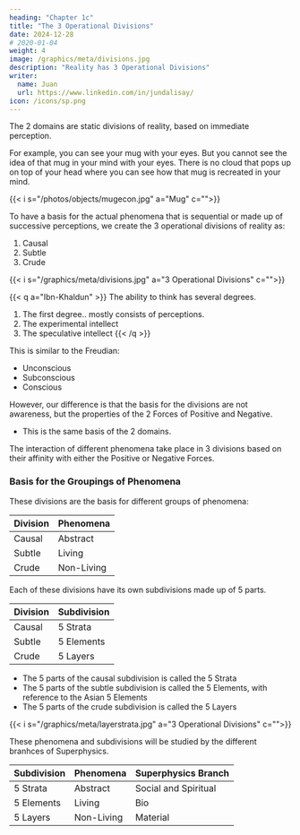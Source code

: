 ```yaml
---
heading: "Chapter 1c"
title: "The 3 Operational Divisions"
date: 2024-12-28
# 2020-01-04
weight: 4
image: /graphics/meta/divisions.jpg
description: "Reality has 3 Operational Divisions"
writer:
  name: Juan
  url: https://www.linkedin.com/in/jundalisay/
icon: /icons/sp.png
---
```



The 2 domains are static divisions of reality, based on immediate perception.

For example, you can see your mug with your eyes. But you cannot see the idea of that mug in your mind with your eyes. There is no cloud that pops up on top of your head where you can see how that mug is recreated in your mind.

{{< i s="/photos/objects/mugecon.jpg" a="Mug" c="">}}


To have a basis for the actual phenomena that is sequential or made up of  successive perceptions, we create the 3 operational divisions of reality as:

1. Causal
2. Subtle
3. Crude


{{< i s="/graphics/meta/divisions.jpg" a="3 Operational Divisions" c="">}}


{{< q a="Ibn-Khaldun" >}}
The ability to think has several degrees.
1. The first degree.. mostly consists of perceptions. 
2. The experimental intellect
3. The speculative intellect 
{{< /q >}}


This is similar to the Freudian:

- Unconscious
- Subconscious
- Conscious

However, our difference is that the basis for the divisions are not awareness, but the properties of the 2 Forces of Positive and Negative. 
- This is the same basis of the 2 domains. 

The interaction of different phenomena take place in 3 divisions based on their affinity with either the Positive or Negative Forces.


### Basis for the Groupings of Phenomena

These divisions are the basis for different groups of phenomena:

Division | Phenomena 
--- | --- 
Causal | Abstract
Subtle | Living
Crude | Non-Living 

Each of these divisions have its own subdivisions made up of 5 parts.

Division | Subdivision 
--- | --- 
Causal | 5 Strata
Subtle | 5 Elements
Crude | 5 Layers 

- The 5 parts of the causal subdivision is called the 5 Strata
- The 5 parts of the subtle subdivision is called the 5 Elements, with reference to the Asian 5 Elements
- The 5 parts of the crude subdivision is called the 5 Layers


{{< i s="/graphics/meta/layerstrata.jpg" a="3 Operational Divisions" c="">}}


These phenomena and subdivisions will be studied by the different branhces of Superphysics.


Subdivision |  Phenomena | Superphysics Branch 
--- | --- | ---
5 Strata | Abstract | Social and Spiritual 
5 Elements | Living | Bio
5 Layers | Non-Living | Material


